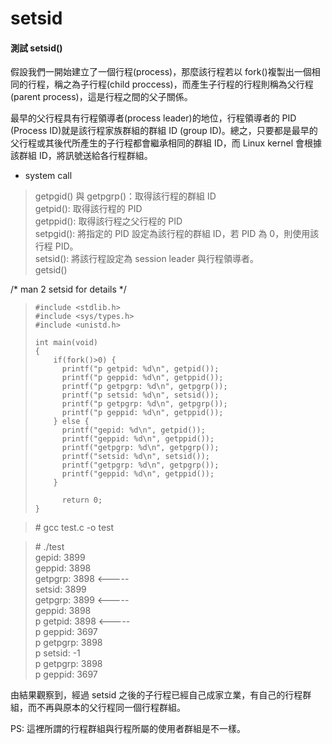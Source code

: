 # setsid

####  測試 setsid\(\)

  
 假設我們一開始建立了一個行程\(process\)，那麼該行程若以 fork\(\)複製出一個相同的行程，稱之為子行程\(child proccess\)，而產生子行程的行程則稱為父行程\(parent process\)，這是行程之間的父子關係。  
  
 最早的父行程具有行程領導者\(process leader\)的地位，行程領導者的 PID \(Process ID\)就是該行程家族群組的群組 ID \(group ID\)。總之，只要都是最早的父行程或其後代所產生的子行程都會繼承相同的群組 ID，而 Linux kernel 會根據該群組 ID，將訊號送給各行程群組。  
    
 - system call  


> getpgid\(\) 與 getpgrp\(\)：取得該行程的群組 ID  
>  getpid\(\): 取得該行程的 PID  
>  getppid\(\): 取得該行程之父行程的 PID  
>  setpgid\(\): 將指定的 PID 設定為該行程的群組 ID，若 PID 為 0，則使用該行程 PID。  
>  setsid\(\): 將該行程設定為 session leader 與行程領導者。  
>  getsid\(\)

  
 /\* man 2 setsid for details \*/  


> ```text
> #include <stdlib.h>
> #include <sys/types.h>
> #include <unistd.h>
>
> int main(void)
> {
>     if(fork()>0) {
>       printf("p getpid: %d\n", getpid());
>       printf("p geppid: %d\n", getppid());
>       printf("p getpgrp: %d\n", getpgrp());
>       printf("p setsid: %d\n", setsid());
>       printf("p getpgrp: %d\n", getpgrp());
>       printf("p geppid: %d\n", getppid());
>     } else {
>       printf("gepid: %d\n", getpid());
>       printf("geppid: %d\n", getppid());
>       printf("getpgrp: %d\n", getpgrp());
>       printf("setsid: %d\n", setsid());
>       printf("getpgrp: %d\n", getpgrp());
>       printf("geppid: %d\n", getppid());
>     }
>
>       return 0;
> }  
> ```

> \# gcc test.c -o test

> \# ./test  
>  gepid: 3899  
>  geppid: 3898  
>  getpgrp: 3898 &lt;-----  
>  setsid: 3899  
>  getpgrp: 3899 &lt;-----  
>  geppid: 3898  
>  p getpid: 3898 &lt;-----  
>  p geppid: 3697  
>  p getpgrp: 3898  
>  p setsid: -1  
>  p getpgrp: 3898  
>  p geppid: 3697

  
由結果觀察到，經過 setsid 之後的子行程已經自己成家立業，有自己的行程群組，而不再與原本的父行程同一個行程群組。  
  
 PS: 這裡所謂的行程群組與行程所屬的使用者群組是不一樣。


